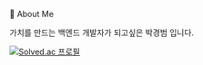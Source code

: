 🚀 About Me

가치를 만드는 백엔드 개발자가 되고싶은 박경범 입니다.

[![Solved.ac 프로필](http://mazassumnida.wtf/api/v2/generate_badge?boj=ppkkbb)](https://solved.ac/ppkkbb)

